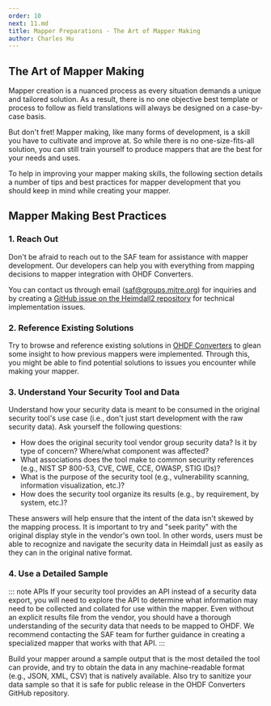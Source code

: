 ```yaml
---
order: 10
next: 11.md
title: Mapper Preparations - The Art of Mapper Making
author: Charles Hu
---
```


## The Art of Mapper Making

Mapper creation is a nuanced process as every situation demands a unique and tailored solution. As a result, there is no one objective best template or process to follow as field translations will always be designed on a case-by-case basis. 

But don't fret! Mapper making, like many forms of development, is a skill you have to cultivate and improve at. So while there is no one-size-fits-all solution, you can still train yourself to produce mappers that are the best for your needs and uses.

To help in improving your mapper making skills, the following section details a number of tips and best practices for mapper development that you should keep in mind while creating your mapper.

## Mapper Making Best Practices

### 1. Reach Out

Don't be afraid to reach out to the SAF team for assistance with mapper development. Our developers can help you with everything from mapping decisions to mapper integration with OHDF Converters. 

You can contact us through email (saf@groups.mitre.org) for inquiries and by creating a [GitHub issue on the Heimdall2 repository](https://github.com/mitre/heimdall2/issues/new/choose) for technical implementation issues.

### 2. Reference Existing Solutions

Try to browse and reference existing solutions in [OHDF Converters](https://github.com/mitre/heimdall2/tree/master/libs/hdf-converters) to glean some insight to how previous mappers were implemented. Through this, you might be able to find potential solutions to issues you encounter while making your mapper.

### 3. Understand Your Security Tool and Data

Understand how your security data is meant to be consumed in the original security tool's use case (i.e., don't just start development with the raw security data). Ask yourself the following questions:

- How does the original security tool vendor group security data? Is it by type of concern? Where/what component was affected?
- What associations does the tool make to common security references (e.g., NIST SP 800-53, CVE, CWE, CCE, OWASP, STIG IDs)?
- What is the purpose of the security tool (e.g., vulnerability scanning, information visualization, etc.)?
- How does the security tool organize its results (e.g., by requirement, by system, etc.)?

These answers will help ensure that the intent of the data isn't skewed by the mapping process. It is important to try and "seek parity" with the original display style in the vendor's own tool. In other words, users must be able to recognize and navigate the security data in Heimdall just as easily as they can in the original native format.

### 4. Use a Detailed Sample

::: note APIs
If your security tool provides an API instead of a security data export, you will need to explore the API to determine what information may need to be collected and collated for use within the mapper. Even without an explicit results file from the vendor, you should have a thorough understanding of the security data that needs to be mapped to OHDF. We recommend contacting the SAF team for further guidance in creating a specialized mapper that works with that API.
:::

Build your mapper around a sample output that is the most detailed the tool can provide, and try to obtain the data in any machine-readable format (e.g., JSON, XML, CSV) that is natively available. Also try to sanitize your data sample so that it is safe for public release in the OHDF Converters GitHub repository.
